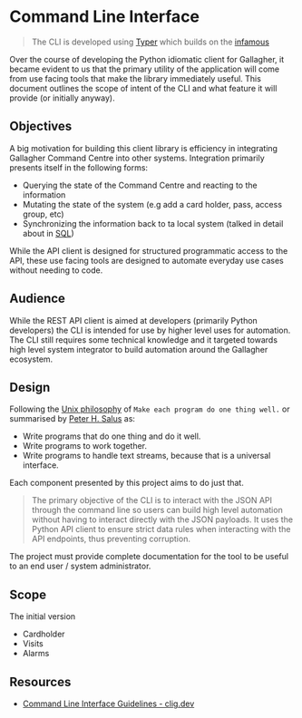 # Command Line Interface

> The CLI is developed using [Typer](https://typer.tiangolo.com) which builds on the [infamous](https://click.palletsprojects.com/en/8.1.x/)

Over the course of developing the Python idiomatic client for Gallagher, it became evident to us that the primary utility of the application will come from use facing tools that make the library immediately useful. This document outlines the scope of intent of the CLI and what feature it will provide (or initially anyway).

## Objectives

A big motivation for building this client library is efficiency in integrating Gallagher Command Centre into other systems. Integration primarily presents itself in the following forms:

- Querying the state of the Command Centre and reacting to the information
- Mutating the state of the system (e.g add a card holder, pass, access group, etc)
- Synchronizing the information back to ta local system (talked in detail about in [SQL](SQL.md))

While the API client is designed for structured programmatic access to the API, these use facing tools are designed to automate everyday use cases without needing to code.

## Audience

While the REST API client is aimed at developers (primarily Python developers) the CLI is intended for use by higher level uses for automation. The CLI still requires some technical knowledge and it targeted towards high level system integrator to build automation around the Gallagher ecosystem.

## Design

Following the [Unix philosophy](https://en.wikipedia.org/wiki/Unix_philosophy) of `Make each program do one thing well.` or summarised by [Peter H. Salus](https://en.wikipedia.org/wiki/Peter_H._Salus) as:

- Write programs that do one thing and do it well.
- Write programs to work together.
- Write programs to handle text streams, because that is a universal interface.

Each component presented by this project aims to do just that.

> The primary objective of the CLI is to interact with the JSON API through the command line so users can build high level automation without having to interact directly with the JSON payloads. It uses the Python API client to ensure strict data rules when interacting with the API endpoints, thus preventing corruption.

The project must provide complete documentation for the tool to be useful to an end user / system administrator.

## Scope

The initial version 

- Cardholder
- Visits
- Alarms



## Resources

- [Command Line Interface Guidelines - clig.dev](https://clig.dev)